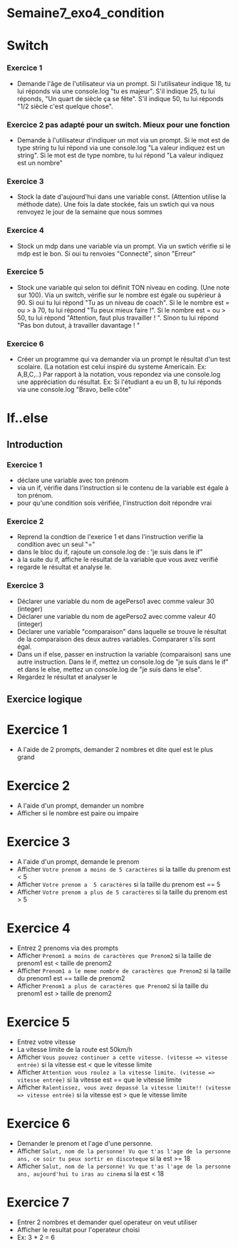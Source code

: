 # Semaine7_exo4_condition
# Switch

### Exercice 1
- Demande l'âge de l'utilisateur via un prompt. Si l'utilisateur indique 18, tu lui réponds via une console.log "tu es majeur". S'il indique 25, tu lui réponds, "Un quart de siècle ça se fête". S'il indique 50, tu lui réponds "1/2 siècle c'est quelque chose". 

### Exercice 2 pas adapté pour un switch. Mieux pour une fonction
- Demande à l'utilisateur d'indiquer un mot via un prompt. Si le mot est de type string tu lui répond via une console.log "La valeur indiquez est un string". Si le mot est de type nombre, tu lui répond "La valeur indiquez est un nombre"

### Exercice 3
- Stock la date d'aujourd'hui dans une variable const. (Attention utilise la méthode date). Une fois la date stockée, fais un swtich qui va nous renvoyez le jour de la semaine que nous sommes

### Exercice 4 
- Stock un mdp dans une variable via un prompt. Via un swtich vérifie si le mdp est le bon. Si oui tu renvoies "Connecté", sinon "Erreur"

### Exercice 5 
- Stock une variable qui selon toi définit TON niveau en coding. (Une note sur 100). Via un switch, vérifie sur le nombre est égale ou supérieur à 90. 
Si oui tu lui répond "Tu as un niveau de coach".
Si le le nombre est = ou > à 70, tu lui répond "Tu peux mieux faire !". 
Si le nombre est = ou > 50, tu lui répond "Attention, faut plus travailler ! ". 
Sinon tu lui répond "Pas bon dutout, à travailler davantage ! "

### Exercice 6
- Créer un programme qui va demander via un prompt le résultat d'un test scolaire. (La notation est celui inspiré du systeme Americain. Ex: A,B,C,..)
Par rapport à la notation, vous repondez via une console.log une appréciation du résultat.
Ex: Si l'étudiant a eu un B, tu lui réponds via une console.log "Bravo, belle côte"

# If..else

## Introduction
### Exercice 1
- déclare une variable avec ton prénom
- via un if, vérifie dans l'instruction si le contenu de la variable est égale à ton prénom.
- pour qu'une condition sois vérifiée, l'instruction doit répondre vrai

### Exercice 2
- Reprend la condtion de l'exerice 1 et dans l'instruction verifie la condition avec un seul "="
- dans le bloc du if, rajoute un console.log de : 'je suis dans le if"
- à la suite du if, affiche le résultat de la variable que vous avez verifié
- regarde le résultat et analyse le.

### Exercice 3
- Déclarer une variable du nom de agePerso1 avec comme valeur 30 (integer) 
- Déclarer une variable du nom de agePerso2 avec comme valeur 40 (integer)
- Déclarer une variable "comparaison" dans laquelle se trouve le résultat de la comparaison des deux autres variables. Compararer s'ils sont égal.
- Dans un if else, passer en instruction la variable (comparaison) sans une autre instruction. Dans le if, mettez un console.log de "je suis dans le if" et dans le else, mettez un console.log de "je suis dans le else".
- Regardez le résultat et analyser le

## Exercice logique
# Exercice 1
- A l'aide de 2 prompts, demander 2 nombres et dite quel est le plus grand

# Exercice 2
- A l'aide d'un prompt, demander un nombre
- Afficher si le nombre est paire ou impaire 

# Exercice 3
- A l'aide d'un prompt, demande le prenom
- Afficher `Votre prenom a moins de 5 caractères` si la taille du prenom est < 5
- Afficher `Votre prenom a  5 caractères` si la taille du prenom est == 5
- Afficher `Votre prenom a plus de 5 caractères` si la taille du prenom est > 5

# Exercice 4
- Entrez 2 prenoms via des prompts
- Afficher `Prenom1 a moins de caractères que Prenom2` si la taille de prenom1 est < taille de prenom2
- Afficher `Prenom1 a le meme nombre de caractères que Prenom2` si la taille du prenom1 est == taille de prenom2
- Afficher `Prenom1 a plus de caractères que Prenom2` si la taille du prenom1 est > taille de prenom2

# Exercice 5
- Entrez votre vitesse
- La vitesse limite de la route est 50km/h
- Afficher `Vous pouvez continuer a cette vitesse. (vitesse => vitesse entrée)` si la vitesse est < que le vitesse limite
- Afficher `Attention vous roulez a la vitesse limite. (vitesse => vitesse entrée)` si la vitesse est == que le vitesse limite
- Afficher `Ralentissez, vous avez depassé la vitesse limite!! (vitesse => vitesse entrée)` si la vitesse est > que le vitesse limite

# Exercice 6
- Demander le prenom et l'age d'une personne.
- Afficher `Salut, nom de la personne! Vu que t'as l'age de la personne ans, ce soir tu peux sortir en discoteque` si la est >= 18
- Afficher `Salut, nom de la personne! Vu que t'as l'age de la personne ans, aujourd'hui tu iras au cinema` si la est < 18

# Exercice 7
- Entrer 2 nombres et demander quel operateur on veut utiliser
- Afficher le resultat pour l'operateur choisi
- Ex: 3 * 2 = 6